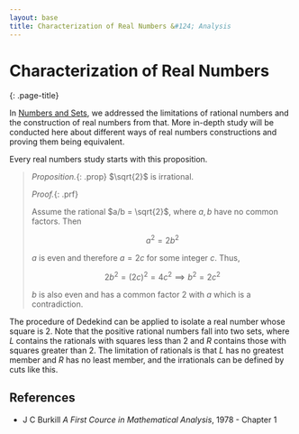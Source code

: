 ```yaml
---
layout: base
title: Characterization of Real Numbers &#124; Analysis
---
```


# Characterization of Real Numbers
{: .page-title}

In [Numbers and Sets](../numbers-and-sets/numbers.md#real-numbers), we addressed the limitations of rational numbers and the construction of real numbers from that.
More in-depth study will be conducted here about different ways of real numbers constructions and proving them being equivalent.

Every real numbers study starts with this proposition.

> *Proposition.*{: .prop}
> $\sqrt{2}$ is irrational.
>
> *Proof.*{: .prf}
>
> Assume the rational $a/b = \sqrt{2}$, where $a, b$ have no common factors.
> Then
>
> $$
  a^2 = 2b^2
  $$
>
> $a$ is even and therefore $a = 2c$ for some integer $c$. Thus,
>
> $$
  2b^2 = (2c)^2 = 4c^2 \implies b^2 = 2c^2
  $$
>
> $b$ is also even and has a common factor $2$ with $a$ which is a contradiction.

The procedure of Dedekind can be applied to isolate a real number whose square is $2$.
Note that the positive rational numbers fall into two sets, where $L$ contains the rationals with squares less than $2$ and $R$ contains those with squares greater than $2$.
The limitation of rationals is that $L$ has no greatest member and $R$ has no least member, and the irrationals can be defined by cuts like this.

## References

* J C Burkill _A First Cource in Mathematical Analysis_, 1978 - Chapter 1
